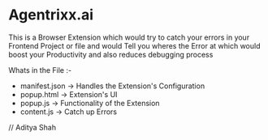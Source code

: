 # Agentrixx.ai

This is a Browser Extension which would try to catch your errors in your Frontend Project or file and would Tell you wheres the Error at which would boost your Productivity and also reduces debugging process

Whats in the File :- 
- manifest.json -> Handles the Extension's Configuration
- popup.html -> Extension's UI
- popup.js -> Functionality of the Extension
- content.js -> Catch up Errors 


// Aditya Shah
